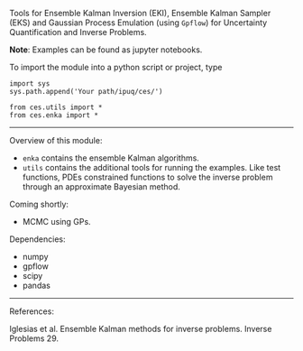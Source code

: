 Tools for Ensemble Kalman Inversion (EKI), Ensemble Kalman Sampler (EKS) and
Gaussian Process Emulation (using `Gpflow`) for Uncertainty Quantification and
Inverse Problems.

**Note**: Examples can be found as jupyter notebooks.

To import the module into a python script or project, type

```
import sys
sys.path.append('Your path/ipuq/ces/')

from ces.utils import *
from ces.enka import *
```
---

Overview of this module:
- `enka` contains the ensemble Kalman algorithms.
- `utils` contains the additional tools for running the examples. Like test functions,
PDEs constrained functions to solve the inverse problem through an approximate Bayesian method.  

Coming shortly:
- MCMC using GPs.

Dependencies:
- numpy
- gpflow
- scipy
- pandas

---

References:

Iglesias et al. Ensemble Kalman methods for inverse problems. Inverse
Problems 29.
